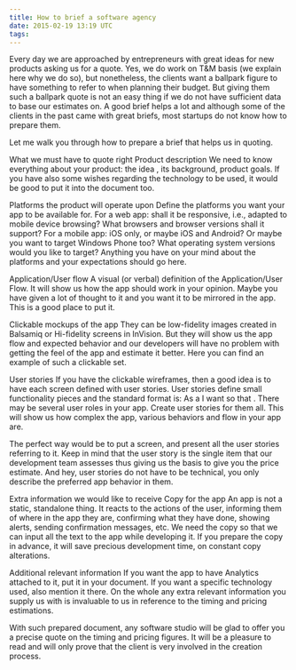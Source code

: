 ```yaml
---
title: How to brief a software agency
date: 2015-02-19 13:19 UTC
tags:
---
```

Every day we are approached by entrepreneurs with great ideas for new products asking us for a quote. Yes, we do work on T&M basis (we explain here why we do so), but nonetheless, the clients want a ballpark figure to have something to refer to when planning their budget. But giving them such a ballpark quote is not an easy thing if we do not have sufficient data to base our estimates on. A good brief helps a lot and although some of the clients in the past came with great briefs, most startups do not know how to prepare them.

Let me walk you through how to prepare a brief that helps us in quoting.

What we must have to quote right
Product description
We need to know everything about your product: the idea , its background, product goals. If you have also some wishes regarding the technology to be used, it would be good to put it into the document too.

Platforms the product will operate upon
Define the platforms you want your app to be available for. For a web app: shall it be responsive, i.e., adapted to mobile device browsing? What browsers and browser versions shall it support? For a mobile app: iOS only, or maybe iOS and Android? Or maybe you want to target Windows Phone too? What operating system versions would you like to target? Anything you have on your mind about the platforms and your expectations should go here.

Application/User flow
A visual (or verbal) definition of the Application/User Flow. It will show us how the app should work in your opinion. Maybe you have given a lot of thought to it and you want it to be mirrored in the app. This is a good place to put it.

Clickable mockups of the app
They can be low-fidelity images created in Balsamiq or Hi-fidelity screens in InVision. But they will show us the app flow and expected behavior and our developers will have no problem with getting the feel of the app and estimate it better. Here you can find an example of such a clickable set.

User stories
If you have the clickable wireframes, then a good idea is to have each screen defined with user stories. User stories define small functionality pieces and the standard format is: As a I want so that . There may be several user roles in your app. Create user stories for them all. This will show us how complex the app, various behaviors and flow in your app are.

The perfect way would be to put a screen, and present all the user stories referring to it. Keep in mind that the user story is the single item that our development team assesses thus giving us the basis to give you the price estimate. And hey, user stories do not have to be technical, you only describe the preferred app behavior in them.

Extra information we would like to receive
Copy for the app
An app is not a static, standalone thing. It reacts to the actions of the user, informing them of where in the app they are, confirming what they have done, showing alerts, sending confirmation messages, etc. We need the copy so that we can input all the text to the app while developing it. If you prepare the copy in advance, it will save precious development time, on constant copy alterations.

Additional relevant information
If you want the app to have Analytics attached to it, put it in your document. If you want a specific technology used, also mention it there. On the whole any extra relevant information you supply us with is invaluable to us in reference to the timing and pricing estimations.

With such prepared document, any software studio will be glad to offer you a precise quote on the timing and pricing figures. It will be a pleasure to read and will only prove that the client is very involved in the creation process.
